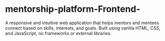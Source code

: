 # mentorship-platform-Frontend-
A responsive and intuitive web application that helps mentors and mentees connect based on skills, interests, and goals. Built using vanilla HTML, CSS, and JavaScript, no frameworks or external libraries.
